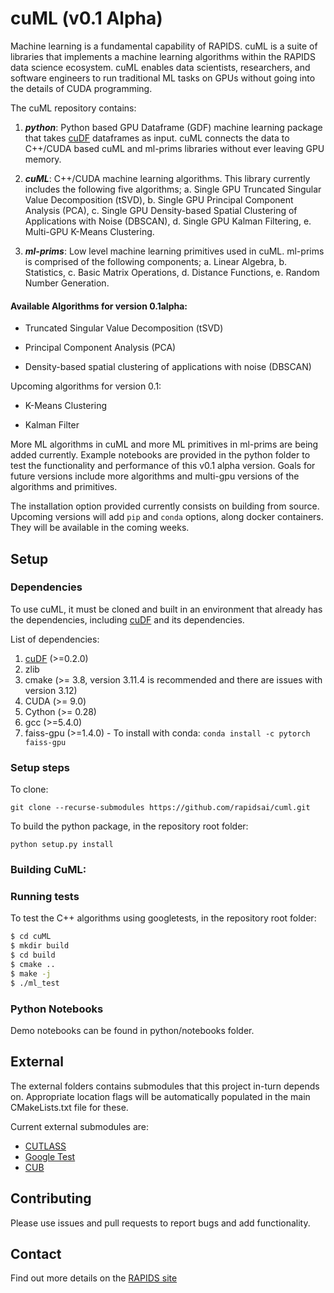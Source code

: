 # cuML (v0.1 Alpha)

Machine learning is a fundamental capability of RAPIDS. cuML is a suite of libraries that implements a machine learning algorithms within the RAPIDS data science ecosystem. cuML enables data scientists, researchers, and software engineers to run traditional ML tasks on  GPUs without going into the details of CUDA programming.

The cuML repository contains:

1. ***python***: Python based GPU Dataframe (GDF) machine learning package that takes [cuDF](https://github.com/rapidsai/cudf) dataframes as input. cuML connects the data to C++/CUDA based cuML and ml-prims libraries without ever leaving GPU memory.

2. ***cuML***: C++/CUDA machine learning algorithms. This library currently includes the following five algorithms;
   a. Single GPU Truncated Singular Value Decomposition (tSVD),
   b. Single GPU Principal Component Analysis (PCA),
   c. Single GPU Density-based Spatial Clustering of Applications with Noise (DBSCAN),
   d. Single GPU Kalman Filtering,
   e. Multi-GPU K-Means Clustering.

3. ***ml-prims***: Low level machine learning primitives used in cuML. ml-prims is comprised of the following components;
   a. Linear Algebra,
   b. Statistics,
   c. Basic Matrix Operations,
   d. Distance Functions,
   e. Random Number Generation.

#### Available Algorithms for version 0.1alpha:

- Truncated Singular Value Decomposition (tSVD)

- Principal Component Analysis (PCA)

- Density-based spatial clustering of applications with noise (DBSCAN)

Upcoming algorithms for version 0.1:

- K-Means Clustering

- Kalman Filter

More ML algorithms in cuML and more ML primitives in ml-prims are being added currently. Example notebooks are provided in the python folder to test the functionality and performance of this v0.1 alpha version. Goals for future versions include more algorithms and  multi-gpu versions of the algorithms and primitives.

The installation option provided currently consists on building from source. Upcoming versions will add `pip` and `conda` options, along docker containers. They will be available in the coming weeks.


## Setup

### Dependencies

To use cuML, it must be cloned and built in an environment that already has the dependencies, including [cuDF](https://github.com/rapidsai/cudf-alpha) and its dependencies.

List of dependencies:

1. [cuDF](https://github.com/rapidsai/cudf-alpha) (>=0.2.0)
2. zlib
3. cmake (>= 3.8, version 3.11.4 is recommended and there are issues with version 3.12)
4. CUDA (>= 9.0)
5. Cython (>= 0.28)
6. gcc (>=5.4.0)
7. faiss-gpu (>=1.4.0) - To install with conda: ```conda install -c pytorch faiss-gpu```

### Setup steps

To clone:

```
git clone --recurse-submodules https://github.com/rapidsai/cuml.git
```

To build the python package, in the repository root folder:

```
python setup.py install
```

### Building CuML:

### Running tests

To test the C++ algorithms using googletests, in the repository root folder:

```bash
$ cd cuML
$ mkdir build
$ cd build
$ cmake ..
$ make -j
$ ./ml_test
```

### Python Notebooks

Demo notebooks can be found in python/notebooks folder.

## External

The external folders contains submodules that this project in-turn depends on. Appropriate location flags
will be automatically populated in the main CMakeLists.txt file for these.

Current external submodules are:

- [CUTLASS](https://github.com/NVIDIA/cutlass)
- [Google Test](https://github.com/google/googletest)
- [CUB](https://github.com/NVlabs/cub)

## Contributing

Please use issues and pull requests to report bugs and add functionality.

## Contact

Find out more details on the [RAPIDS site](https://rapids.ai/community.html)
